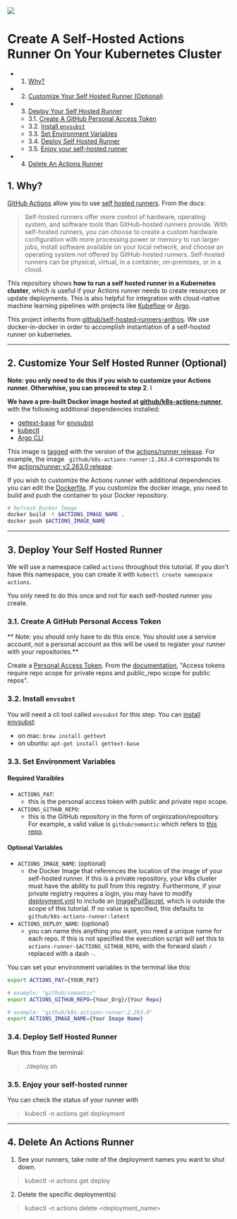 ![](https://github.com/machine-learning-apps/self-hosted-k8s-runner/workflows/Update-Image/badge.svg)

# Create A Self-Hosted Actions Runner On Your Kubernetes Cluster

<!-- vscode-markdown-toc -->
* 1. [Why?](#Why)
* 2. [Customize Your Self Hosted Runner (Optional)](#CustomizeYourSelfHostedRunnerOptional)
* 3. [Deploy Your Self Hosted Runner](#DeployYourSelfHostedRunner)
	* 3.1. [Create A GitHub Personal Access Token](#CreateAGitHubPersonalAccessToken)
	* 3.2. [Install `envsubst`](#Installenvsubst)
	* 3.3. [Set Environment Variables](#SetEnvironmentVariables)
	* 3.4. [Deploy Self Hosted Runner](#DeploySelfHostedRunner)
	* 3.5. [Enjoy your self-hosted runner](#Enjoyyourself-hostedrunner)
* 4. [Delete An Actions Runner](#DeleteAnActionsRunner)

<!-- vscode-markdown-toc-config
	numbering=true
	autoSave=true
	/vscode-markdown-toc-config -->
<!-- /vscode-markdown-toc -->


##  1. <a name='Why'></a>Why?

[GitHub Actions](https://github.com/features/actions) allow you to use [self hosted runners](https://help.github.com/en/actions/hosting-your-own-runners/about-self-hosted-runners).  From the docs:

> Self-hosted runners offer more control of hardware, operating system, and software tools than GitHub-hosted runners provide. With self-hosted runners, you can choose to create a custom hardware configuration with more processing power or memory to run larger jobs, install software available on your local network, and choose an operating system not offered by GitHub-hosted runners. Self-hosted runners can be physical, virtual, in a container, on-premises, or in a cloud.

This repository shows **how to run a self hosted runner in a Kubernetes cluster**, which is useful if your Actions runner needs to create resources or update deployments.  This is also helpful for integration with cloud-native machine learning pipelines with projects like [Kubeflow](https://www.kubeflow.org/) or [Argo](https://argoproj.github.io/).  

This project inherits from [github/self-hosted-runners-anthos](https://github.com/github-developer/self-hosted-runners-anthos).  We use docker-in-docker in order to accomplish instantiation of a self-hosted runner on kubernetes.

___

##  2. <a name='CustomizeYourSelfHostedRunnerOptional'></a>Customize Your Self Hosted Runner (Optional)

**Note: you only need to do this if you wish to customize your Actions runner.  Otherwhise, you can proceed to step 2**. I 

**We have a pre-built Docker image hosted at [github/k8s-actions-runner](https://hub.docker.com/r/github/k8s-actions-runner)**, with the following additional dependencies installed:

- [gettext-base](https://www.gnu.org/software/gettext/) for [envsubst](https://manpages.debian.org/stretch/gettext-base/envsubst.1.en.html)
- [kubectl](https://kubernetes.io/docs/reference/kubectl/overview/)
- [Argo CLI](https://github.com/argoproj/argo/releases)

This image is [tagged](https://hub.docker.com/r/github/k8s-actions-runner/tags) with the version of the [actions/runner release](https://github.com/actions/runner/releases/).  For example, the image ` github/k8s-actions-runner:2.263.0` corresponds to the [actions/runner v2.263.0 release](https://github.com/actions/runner/releases/tag/v2.263.0).

If you wish to customize the Actions runner with additional dependencies you can edit the [Dockerfile](./Dockerfile).  If you customize the docker image, you need to build and push the container to your Docker repository.

```bash
# Refresh Docker Image
docker build -t $ACTIONS_IMAGE_NAME . 
docker push $ACTIONS_IMAGE_NAME
```
___

##  3. <a name='DeployYourSelfHostedRunner'></a>Deploy Your Self Hosted Runner

We will use a namespace called `actions` throughout this tutorial.  If you don't have this namespace, you can create it with `kubectl create namespace actions`.  

You only need to do this once and not for each self-hosted runner you create. 


###  3.1. <a name='CreateAGitHubPersonalAccessToken'></a>Create A GitHub Personal Access Token

** Note: you should only have to do this once.  You should use a service account, not a personal account as this will be used to register your runner with your repositories.**

Create a [Personal Access Token](https://help.github.com/en/github/authenticating-to-github/creating-a-personal-access-token-for-the-command-line). From the [documentation](https://developer.github.com/v3/actions/self_hosted_runners/), "Access tokens require repo scope for private repos and public_repo scope for public repos".

###  3.2. <a name='Installenvsubst'></a>Install `envsubst`

You will need a cli tool called `envsubst` for this step.  You can [install envsubst](https://command-not-found.com/envsubst):

- on mac: `brew install gettext`
- on ubuntu: `apt-get install gettext-base`

###  3.3. <a name='SetEnvironmentVariables'></a>Set Environment Variables

#### Required Varaibles
- `ACTIONS_PAT`: 
  - this is the personal access token with public and private repo scope. 
- `ACTIONS_GITHUB_REPO`: 
  - this is the GitHub repository in the form of orginization/repository.  For example, a valid value is `github/semantic` which refers to [this repo](https://github.com/github/semantic).

#### Optional Variables
- `ACTIONS_IMAGE_NAME`: (optional)
  - the Docker Image that references the location of the image of your self-hosted runner.  If this is a private repository, your k8s cluster must have the ability to pull from this registry.  Furthermore, if your private registry requires a login, you may have to modify [deployment.yml](./deployment.yml) to include an [ImagePullSecret](https://kubernetes.io/docs/tasks/configure-pod-container/pull-image-private-registry/), which is outside the scope of this tutorial.  If no value is specified, this defaults to `github/k8s-actions-runner:latest`
- `ACTIONS_DEPLOY_NAME`: (optional) 
  - you can name this anything you want, you need a unique name for each repo.  If this is not specified the execution script will set this to `actions-runner-$ACTIONS_GITHUB_REPO`, with the forward slash `/` replaced with a dash `-`.

You can set your environment variables in the terminal like this:

```bash
export ACTIONS_PAT={YOUR_PAT}

# example: "github/semantic"
export ACTIONS_GITHUB_REPO={Your_Org}/{Your Repo}

# example: "github/k8s-actions-runner:2.263.0"
export ACTIONS_IMAGE_NAME={Your Image Name}
```

###  3.4. <a name='DeploySelfHostedRunner'></a>Deploy Self Hosted Runner

Run this from the terminal:

> ./deploy.sh

###  3.5. <a name='Enjoyyourself-hostedrunner'></a>Enjoy your self-hosted runner

You can check the status of your runner with

> kubectl -n actions get deployment

___

##  4. <a name='DeleteAnActionsRunner'></a>Delete An Actions Runner

1. See your runners, take note of the deployment names you want to shut down.

> kubectl -n actions get deploy

2. Delete the specific deployment(s)

> kubectl -n actions delete <deployment_name>
